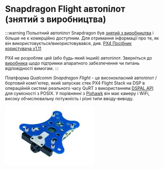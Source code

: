 # Snapdragon Flight автопілот (знятий з виробництва)

<Badge type="info" text="Discontinued" />

:::warning
Польотний автопілот Snapdragon був [знятий з виробництва](../flight_controller/autopilot_experimental.md) і більше не є комерційно доступним. Для отримання інформації про те, як він використовується/використовувався, див. [PX4 Посібник користувача v1.11](https://docs.px4.io/v1.11/en/flight_controller/snapdragon_flight.html)

PX4 не розробляє цей (або будь-який інший) автопілот. Зверніться до [виробника](https://www.intrinsyc.com/) щодо підтримки апаратного забезпечення чи питань відповідності вимогам.
:::

Платформа _Qualcomm Snapdragon Flight_ - це висококласний автопілот / бортовий комп'ютер, який запускає стек PX4 Flight Stack на DSP в операційній системі реального часу QuRT з використанням [DSPAL API](https://github.com/ATLFlight/dspal) для сумісності з POSIX. У порівнянні з [Pixhawk](../flight_controller/pixhawk.md) він має камеру і WiFi, високу обчислювальну потужність і різні типи вводу-виводу.

![Snapdragon Hero Doc](../../assets/hardware/snapdragon/hardware-snapdragon.jpg)
